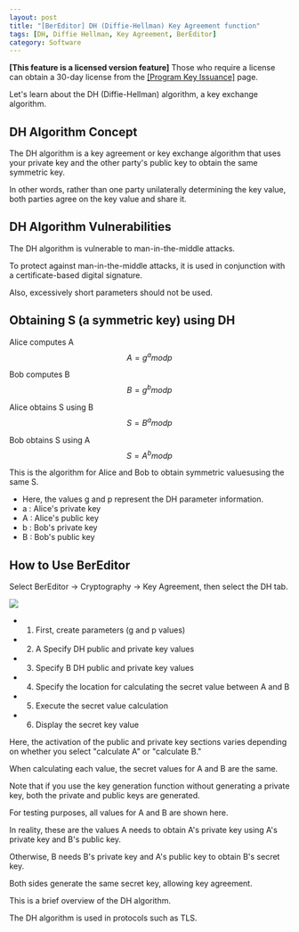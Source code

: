 ```yaml
---
layout: post
title: "[BerEditor] DH (Diffie-Hellman) Key Agreement function"
tags: [DH, Diffie Hellman, Key Agreement, BerEditor]
category: Software
---
```


**\[This feature is a licensed version feature\]**
Those who require a license can obtain a 30-day license from the [\[Program Key Issuance\]](https://jykim74.mycafe24.com/user_reg.php) page.

Let's learn about the DH (Diffie-Hellman) algorithm, a key exchange algorithm.

## DH Algorithm Concept

The DH algorithm is a key agreement or key exchange algorithm that uses your private key and the other party's public key to obtain the same symmetric key.

In other words, rather than one party unilaterally determining the key value, both parties agree on the key value and share it.

## DH Algorithm Vulnerabilities

The DH algorithm is vulnerable to man-in-the-middle attacks.

To protect against man-in-the-middle attacks, it is used in conjunction with a certificate-based digital signature.

Also, excessively short parameters should not be used.

## Obtaining S (a symmetric key) using DH

Alice computes A $$ A = g^a mod p $$

Bob computes B $$ B = g^b mod p $$

Alice obtains S using B $$ S = B^a mod p $$

Bob obtains S using A $$ S = A^b mod p $$

This is the algorithm for Alice and Bob to obtain symmetric values ​​using the same S.

- Here, the values ​​g and p represent the DH parameter information.
- a : Alice's private key
- A : Alice's public key
- b : Bob's private key
- B : Bob's public key

## How to Use BerEditor

Select BerEditor -> Cryptography -> Key Agreement, then select the DH tab.

<img src="https://img1.daumcdn.net/thumb/R1280x0/?scode=mtistory2&fname=https%3A%2F%2Fblog.kakaocdn.net%2Fdna%2FSGY2a%2FdJMcai2FKxW%2FAAAAAAAAAAAAAAAAAAAAALbuirTRbnykk5xdot4v2VKBcfzN_40XOiDAOg3TFagP%2Fimg.png%3Fcredential%3DyqXZFxpELC7KVnFOS48ylbz2pIh7yKj8%26expires%3D1761922799%26allow_ip%3D%26allow_referer%3D%26signature%3DFzFS7FpBH3KOXMY62wZiY1mgIDk%253D">

- 1. First, create parameters (g and p values)
- 2. A Specify DH public and private key values
- 3. Specify B DH public and private key values
- 4. Specify the location for calculating the secret value between A and B
- 5. Execute the secret value calculation
- 6. Display the secret key value

Here, the activation of the public and private key sections varies depending on whether you select "calculate A" or "calculate B."

When calculating each value, the secret values ​​for A and B are the same.

Note that if you use the key generation function without generating a private key, both the private and public keys are generated.

For testing purposes, all values ​​for A and B are shown here.

In reality, these are the values ​​A needs to obtain A's private key using A's private key and B's public key.

Otherwise, B needs B's private key and A's public key to obtain B's secret key.

Both sides generate the same secret key, allowing key agreement.

This is a brief overview of the DH algorithm.

The DH algorithm is used in protocols such as TLS.
